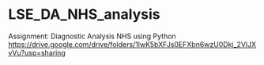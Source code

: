 # LSE_DA_NHS_analysis
Assignment: Diagnostic Analysis NHS using Python
https://drive.google.com/drive/folders/1lwK5bXFJs0EFXbn6wzU0Dkj_2VlJXvVu?usp=sharing
